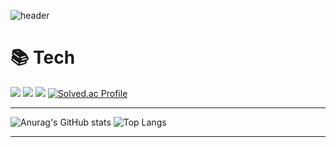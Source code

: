 ![header](https://capsule-render.vercel.app/api?type=waving&color=auto&height=200&section=header&text=Welcome&desc=sandor2889`s%20dream&fontSize=90&fontAlignY=35&descAlignY=56&descAlign=62)


# 📚 Tech 
<img src="https://img.shields.io/badge/c++-00599C?style=for-the-badge&logo=c%2B%2B&logoColor=white"> <img src="https://img.shields.io/badge/-C%23-000000?logo=Csharp&style=for-the-badge&logoColor=white"> <img src="https://img.shields.io/badge/Unity-FFFFFF?style=for-the-badge&logo=Unity&logoColor=white"> [![Solved.ac Profile](http://mazassumnida.wtf/api/generate_badge?boj=sandor2889)](https://solved.ac/sandor2889)
***

![Anurag's GitHub stats](https://github-readme-stats.vercel.app/api?username=sandor2889&count_private=true&show_icons=true&theme=radical) ![Top Langs](https://github-readme-stats.vercel.app/api/top-langs/?username=sandor2889&langs_count=8&layout=compact&theme=dark)


***
